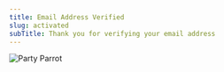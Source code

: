 ```yaml
---
title: Email Address Verified
slug: activated
subTitle: Thank you for verifying your email address
---
```


<img alt="Party Parrot"
     src="https://media.giphy.com/media/l4KhWoeoyjJIP57ri/giphy.gif"
     style="max-width:25rem"/>
